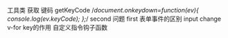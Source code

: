 工具类
    获取 键码
    getKeyCode
    /*document.onkeydown=function(ev){
            console.log(ev.keyCode);
    };*/
second
问题 first
  表单事件的区别 input change
  v-for key的作用
  自定义指令钩子函数
